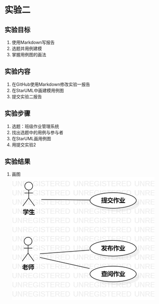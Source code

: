 # 实验二

## 实验目标

1. 使用Markdown写报告
2. 选题并用例建模
3. 掌握用例图的画法


## 实验内容

1. 在GitHub使用Markdown修改实验一报告
2. 在StarUML中画建模用例图
3. 提交实验二报告

## 实验步骤

1. 选题：班级作业管理系统
2. 找出选题中的用例与参与者
3. 在StarUML画用例图
4. 用提交实验2


## 实验结果

1. 画图  
  ![usecase图](./lab2_usecase.jpg)
